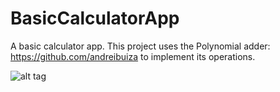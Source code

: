 # BasicCalculatorApp

A basic calculator app. This project uses the Polynomial adder: https://github.com/andreibuiza to implement its operations.


![alt tag](https://raw.githubusercontent.com/andreibuiza/BasicCalculatorApp/master/LaCalculadora.png)
